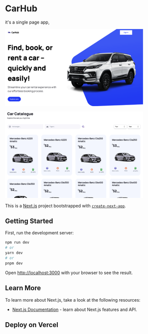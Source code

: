 # CarHub
it's a single page app, 

<p>
  <img src="./public/car-project1.png" width="450" title="screen">
</p>
<p>
  <img src="./public/car-project2.png" width="450" title="screen">
</p>


This is a [Next.js](https://nextjs.org/) project bootstrapped with [`create-next-app`](https://github.com/vercel/next.js/tree/canary/packages/create-next-app).

## Getting Started

First, run the development server:

```bash
npm run dev
# or
yarn dev
# or
pnpm dev
```

Open [http://localhost:3000](http://localhost:3000) with your browser to see the result.


## Learn More

To learn more about Next.js, take a look at the following resources:

- [Next.js Documentation](https://nextjs.org/docs) - learn about Next.js features and API.


## Deploy on Vercel


